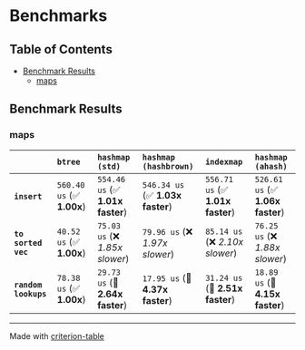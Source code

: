 # Benchmarks

## Table of Contents

- [Benchmark Results](#benchmark-results)
    - [maps](#maps)

## Benchmark Results

### maps

|                      | `btree`                   | `hashmap (std)`                  | `hashmap (hashbrown)`            | `indexmap`                       | `hashmap (ahash)`                 |
|:---------------------|:--------------------------|:---------------------------------|:---------------------------------|:---------------------------------|:--------------------------------- |
| **`insert`**         | `560.40 us` (✅ **1.00x**) | `554.46 us` (✅ **1.01x faster**) | `546.34 us` (✅ **1.03x faster**) | `556.71 us` (✅ **1.01x faster**) | `526.61 us` (✅ **1.06x faster**)  |
| **`to sorted vec`**  | `40.52 us` (✅ **1.00x**)  | `75.03 us` (❌ *1.85x slower*)    | `79.96 us` (❌ *1.97x slower*)    | `85.14 us` (❌ *2.10x slower*)    | `76.25 us` (❌ *1.88x slower*)     |
| **`random lookups`** | `78.38 us` (✅ **1.00x**)  | `29.73 us` (🚀 **2.64x faster**)  | `17.95 us` (🚀 **4.37x faster**)  | `31.24 us` (🚀 **2.51x faster**)  | `18.89 us` (🚀 **4.15x faster**)   |

---
Made with [criterion-table](https://github.com/nu11ptr/criterion-table)


